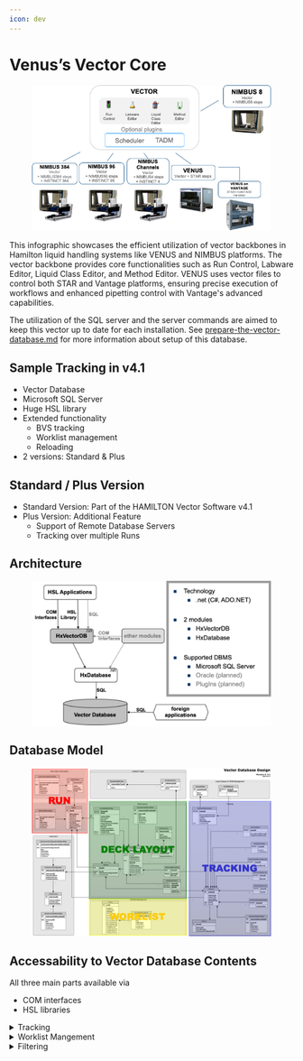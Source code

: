 ```yaml
---
icon: dev
---
```


# Venus’s Vector Core

<figure><img src="../../.gitbook/assets/image (168).png" alt=""><figcaption></figcaption></figure>

This infographic showcases the efficient utilization of vector backbones in Hamilton liquid handling systems like VENUS and NIMBUS platforms. The vector backbone provides core functionalities such as Run Control, Labware Editor, Liquid Class Editor, and Method Editor. VENUS uses vector files to control both STAR and Vantage platforms, ensuring precise execution of workflows and enhanced pipetting control with Vantage's advanced capabilities.

The utilization of the SQL server and the server commands are aimed to keep this vector up to date for each installation. See [prepare-the-vector-database.md](../page-4/optional-sql-server-installation/prepare-the-vector-database.md "mention") for more information about setup of this database.

## Sample Tracking in v4.1

* Vector Database
* Microsoft SQL Server
* Huge HSL library
* Extended functionality
  * BVS tracking
  * Worklist management
  * Reloading
* 2 versions: Standard & Plus

## Standard / Plus Version

* Standard Version: Part of the HAMILTON Vector Software v4.1
* Plus Version: Additional Feature
  * Support of Remote Database Servers
  * Tracking over multiple Runs

## Architecture

<figure><img src="../../.gitbook/assets/image (29) (1) (1) (1) (1) (1) (1) (1) (1).png" alt=""><figcaption></figcaption></figure>

## Database Model

<figure><img src="../../.gitbook/assets/image (2) (1) (1) (1) (1) (1) (1) (1) (1) (1) (1) (1) (1) (1) (1) (1) (1) (1) (1) (1) (1) (1) (1) (1) (1).png" alt=""><figcaption></figcaption></figure>

## Accessability to Vector Database Contents

All three main parts available via

* COM interfaces
* HSL libraries

<details>

<summary>Tracking</summary>

## Tracking

* Tracking Devices
  * Microlab STAR (incl Starlet & Plus)
  * BVS
* Tracking Actions
  * Load / Unload
  * Volume Moves
  * Transports
  * Custom Actions
* Report Mapping File
* Each action manipulates at least the tables:
  * HxLabwareRunData
  * HxLabware
  * HxLabwareAction
  * HxAction
* Per action specific data is stored in seperate tables
  * HxActionMoveVolume, HxActionMove, etc

</details>

<details>

<summary>Worklist Mangement</summary>

## Worklist Management

* Import of custom worklists
* Automatic assigning of loaded labware to open jobs
* Automatic sequence generating for jobs



### Worklist Handling

#### Available Steps:

*   ### Import Worklist 1)

    Imports a worklist (Text, Excel or Access) into the Vector Database
*   ### Load and Match 2)

    Loads Labware (samples or plates) and generates sequences/arrays based on the loaded labware and its matching worklist items
*   ### Update Sample Status 1)

    Sets the processing state for worklist items to processed. Only used if Load & Match is used multiple times within same run or worklist is used over multiple runs.

    \


    #### Legend:

    1. Data Handling Steps
    2. Microlab Star Smart Steps

### Worklist Handling: Example 1

*   Load sample tubes with barcode and process all samples which are in the worklist\
    ![](<../../.gitbook/assets/image (4) (1) (1) (1) (1) (1) (1) (1) (1) (1) (1) (1) (1) (1) (1) (1) (1) (1) (1) (1) (1) (1).png>)\


    <figure><img src="../../.gitbook/assets/image (3) (1) (1) (1) (1) (1) (1) (1) (1) (1) (1) (1) (1) (1) (1) (1) (1) (1) (1) (1) (1) (1).png" alt=""><figcaption></figcaption></figure>

### Worklist Handling: Example 2

* Load plate and process all hits with a density greater than 0.6. Process each hit with an individual volume and liquid class.\
  \
  ![](<../../.gitbook/assets/image (5) (1) (1) (1) (1) (1) (1) (1) (1) (1) (1) (1) (1) (1) (1) (1) (1) (1) (1) (1).png>)
*

    <figure><img src="../../.gitbook/assets/image (6) (1) (1) (1) (1) (1) (1) (1) (1) (1) (1) (1) (1) (1) (1) (1) (1) (1) (1).png" alt=""><figcaption></figcaption></figure>



</details>

<details>

<summary>Filtering</summary>

## Filtering

* AT Filter functionality\
  ![](<../../.gitbook/assets/image (7) (1) (1) (1) (1) (1) (1) (1) (1) (1) (1) (1) (1) (1) (1) (1) (1) (1).png>)

</details>

